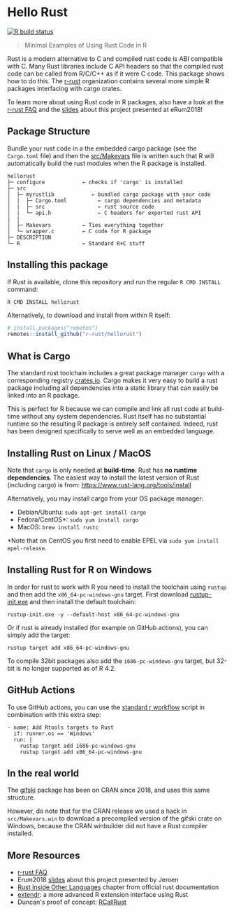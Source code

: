# Hello Rust

[![R build status](https://github.com/r-rust/hellorust/workflows/R-CMD-check/badge.svg)](https://github.com/r-rust/hellorust/actions?workflow=R-CMD-check)

> Minimal Examples of Using Rust Code in R

Rust is a modern alternative to C and compiled rust code is ABI compatible with C. Many Rust libraries include C API headers so that the compiled rust code can be called from R/C/C++ as if it were C code. This package shows how to do this. The [r-rust](https://github.com/r-rust) organization contains several more simple R packages interfacing with cargo crates. 

To learn more about using Rust code in R packages, also have a look at the [r-rust FAQ](https://github.com/r-rust/faq) and the [slides](https://jeroen.github.io/erum2018/) about this project presented at eRum2018!

## Package Structure

Bundle your rust code in a the embedded cargo package (see the `Cargo.toml` file) and then the [src/Makevars](src/Makevars) file is written such that R will automatically build the rust modules when the R package is installed.

```
hellorust
├─ configure            ← checks if 'cargo' is installed
├─ src
│  ├─ myrustlib            ← bundled cargo package with your code
│  |  ├─ Cargo.toml          ← cargo dependencies and metadata
│  |  ├─ src                 ← rust source code
│  |  └─ api.h               ← C headers for exported rust API
|  |
│  ├─ Makevars          ← Ties everything together
│  └─ wrapper.c         ← C code for R package
├─ DESCRIPTION
└─ R                    ← Standard R+C stuff
```

## Installing this package

If Rust is available, clone this repository and run the regular `R CMD INSTALL` command:

```
R CMD INSTALL hellorust
```

Alternatively, to download and install from within R itself:

```r
# install.packages("remotes")
remotes::install_github("r-rust/hellorust")
```

## What is Cargo

The standard rust toolchain includes a great package manager `cargo` with a corresponding registry [crates.io](https://crates.io/). Cargo makes it very easy to build a rust package including all dependencies into a static library that can easily be linked into an R package.

This is perfect for R because we can compile and link all rust code at build-time without any system dependencies. Rust itself has no substantial runtime so the resulting R package is entirely self contained. Indeed, rust has been designed specifically to serve well as an embedded language.

## Installing Rust on Linux / MacOS

Note that `cargo` is only needed at __build-time__. Rust has __no runtime dependencies__. The easiest way to install the latest version of Rust (including cargo) is from: https://www.rust-lang.org/tools/install

Alternatively, you may install cargo from your OS package manager:

 - Debian/Ubuntu: `sudo apt-get install cargo`
 - Fedora/CentOS*: `sudo yum install cargo`
 - MacOS: `brew install rustc`

*Note that on CentOS you first need to enable EPEL via `sudo yum install epel-release`.

## Installing Rust for R on Windows

In order for rust to work with R you need to install the toolchain using `rustup` and then add the `x86_64-pc-windows-gnu` target. First download [rustup-init.exe](https://win.rustup.rs/) and then install the default toolchain:

```
rustup-init.exe -y --default-host x86_64-pc-windows-gnu
```

Or if rust is already installed (for example on GitHub actions), you can simply add the target:

```
rustup target add x86_64-pc-windows-gnu
```

To compile 32bit packages also add the `i686-pc-windows-gnu` target, but 32-bit is no longer supported as of R 4.2.

## GitHub Actions

To use GitHub actions, you can use the [standard r workflow](https://github.com/r-lib/actions/blob/HEAD/.github/workflows/check-standard.yaml) script in combination with this extra step:

```
- name: Add Rtools targets to Rust
  if: runner.os == 'Windows'
  run: |
    rustup target add i686-pc-windows-gnu
    rustup target add x86_64-pc-windows-gnu
```

## In the real world

The [gifski](https://cran.r-project.org/web/packages/gifski/index.html) package has been on CRAN since 2018, and uses this same structure. 

However, do note that for the CRAN release we used a hack in `src/Makevars.win` to download a precompiled version of the gifski crate on Windows, because the CRAN winbuilder did not have a Rust compiler installed.

## More Resources
 - [r-rust FAQ](https://github.com/r-rust/faq)
 - Erum2018 [slides](https://jeroen.github.io/erum2018/) about this project presented by Jeroen
 - [Rust Inside Other Languages](https://doc.rust-lang.org/1.6.0/book/rust-inside-other-languages.html) chapter from official rust documentation
 - [extendr](https://github.com/extendr): a more advanced R extension interface using Rust
 - Duncan's proof of concept: [RCallRust](https://github.com/duncantl/RCallRust)
